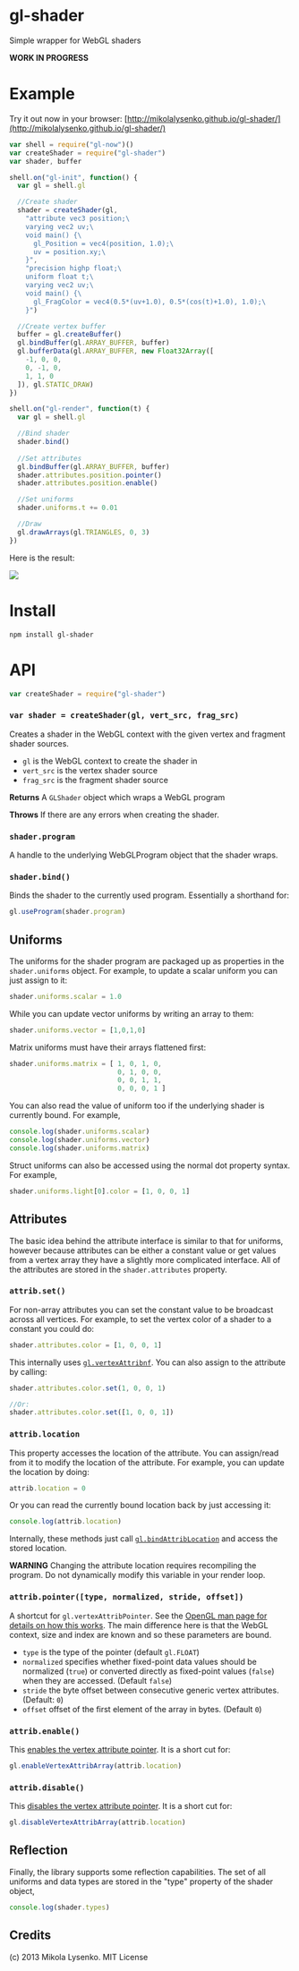 gl-shader
=========
Simple wrapper for WebGL shaders

**WORK IN PROGRESS**

# Example

Try it out now in your browser:  [http://mikolalysenko.github.io/gl-shader/](http://mikolalysenko.github.io/gl-shader/)

```javascript
var shell = require("gl-now")()
var createShader = require("gl-shader")
var shader, buffer

shell.on("gl-init", function() {
  var gl = shell.gl

  //Create shader
  shader = createShader(gl,
    "attribute vec3 position;\
    varying vec2 uv;\
    void main() {\
      gl_Position = vec4(position, 1.0);\
      uv = position.xy;\
    }",
    "precision highp float;\
    uniform float t;\
    varying vec2 uv;\
    void main() {\
      gl_FragColor = vec4(0.5*(uv+1.0), 0.5*(cos(t)+1.0), 1.0);\
    }")

  //Create vertex buffer
  buffer = gl.createBuffer()
  gl.bindBuffer(gl.ARRAY_BUFFER, buffer)
  gl.bufferData(gl.ARRAY_BUFFER, new Float32Array([
    -1, 0, 0,
    0, -1, 0,
    1, 1, 0
  ]), gl.STATIC_DRAW)
})

shell.on("gl-render", function(t) {
  var gl = shell.gl

  //Bind shader
  shader.bind()
  
  //Set attributes
  gl.bindBuffer(gl.ARRAY_BUFFER, buffer)
  shader.attributes.position.pointer()
  shader.attributes.position.enable()

  //Set uniforms
  shader.uniforms.t += 0.01

  //Draw
  gl.drawArrays(gl.TRIANGLES, 0, 3)
})
```

Here is the result:

<img src="https://raw.github.com/mikolalysenko/gl-shader/master/screenshot.png">

# Install

    npm install gl-shader

# API

```javascript
var createShader = require("gl-shader")
```

### `var shader = createShader(gl, vert_src, frag_src)`
Creates a shader in the WebGL context with the given vertex and fragment shader sources.

* `gl` is the WebGL context to create the shader in
* `vert_src` is the vertex shader source
* `frag_src` is the fragment shader source

**Returns** A `GLShader` object which wraps a WebGL program

**Throws** If there are any errors when creating the shader.

### `shader.program`
A handle to the underlying WebGLProgram object that the shader wraps.

### `shader.bind()`
Binds the shader to the currently used program.  Essentially a shorthand for:

```javascript
gl.useProgram(shader.program)
```

## Uniforms
The uniforms for the shader program are packaged up as properties in the `shader.uniforms` object.  For example, to update a scalar uniform you can just assign to it:

```javascript
shader.uniforms.scalar = 1.0
```

While you can update vector uniforms by writing an array to them:

```javascript
shader.uniforms.vector = [1,0,1,0]
```

Matrix uniforms must have their arrays flattened first:

```javascript
shader.uniforms.matrix = [ 1, 0, 1, 0,
                           0, 1, 0, 0,
                           0, 0, 1, 1,
                           0, 0, 0, 1 ]
```

You can also read the value of uniform too if the underlying shader is currently bound.  For example,

```javascript
console.log(shader.uniforms.scalar)
console.log(shader.uniforms.vector)
console.log(shader.uniforms.matrix)
```

Struct uniforms can also be accessed using the normal dot property syntax.  For example,

```javascript
shader.uniforms.light[0].color = [1, 0, 0, 1]
```

## Attributes

The basic idea behind the attribute interface is similar to that for uniforms, however because attributes can be either a constant value or get values from a vertex array they have a slightly more complicated interface.  All of the attributes are stored in the `shader.attributes` property.

### `attrib.set()`
For non-array attributes you can set the constant value to be broadcast across all vertices.  For example, to set the vertex color of a shader to a constant you could do:

```javascript
shader.attributes.color = [1, 0, 0, 1]
```

This internally uses [`gl.vertexAttribnf`](http://www.khronos.org/opengles/sdk/docs/man/xhtml/glVertexAttrib.xml).  You can also assign to the attribute by calling:

```javascript
shader.attributes.color.set(1, 0, 0, 1)

//Or:
shader.attributes.color.set([1, 0, 0, 1])
```

### `attrib.location`
This property accesses the location of the attribute.  You can assign/read from it to modify the location of the attribute.  For example, you can update the location by doing:

```javascript
attrib.location = 0
```

Or you can read the currently bound location back by just accessing it:

```javascript
console.log(attrib.location)
```

Internally, these methods just call [`gl.bindAttribLocation`](http://www.khronos.org/opengles/sdk/docs/man/xhtml/glBindAttribLocation.xml) and access the stored location.

**WARNING** Changing the attribute location requires recompiling the program.  Do not dynamically modify this variable in your render loop.

### `attrib.pointer([type, normalized, stride, offset])`
A shortcut for `gl.vertexAttribPointer`.  See the [OpenGL man page for details on how this works](http://www.khronos.org/opengles/sdk/docs/man/xhtml/glVertexAttribPointer.xml).  The main difference here is that the WebGL context, size and index are known and so these parameters are bound.

* `type` is the type of the pointer (default `gl.FLOAT`)
* `normalized` specifies whether fixed-point data values should be normalized (`true`) or converted directly as fixed-point values (`false`) when they are accessed.  (Default `false`)
* `stride` the byte offset between consecutive generic vertex attributes.  (Default: `0`)
* `offset` offset of the first element of the array in bytes. (Default `0`)


### `attrib.enable()`
This [enables the vertex attribute pointer](http://www.khronos.org/opengles/sdk/docs/man/xhtml/glEnableVertexAttribArray.xml).  It is a short cut for:

```javascript
gl.enableVertexAttribArray(attrib.location)
```

### `attrib.disable()`
This [disables the vertex attribute pointer](http://www.khronos.org/opengles/sdk/docs/man/xhtml/glEnableVertexAttribArray.xml).  It is a short cut for:

```javascript
gl.disableVertexAttribArray(attrib.location)
```

## Reflection

Finally, the library supports some reflection capabilities.  The set of all uniforms and data types are stored in the "type" property of the shader object,

```javascript
console.log(shader.types)
```

## Credits
(c) 2013 Mikola Lysenko. MIT License